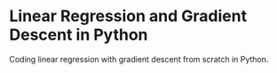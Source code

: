 # Linear Regression and Gradient Descent in Python

Coding linear regression with gradient descent from scratch in Python.
